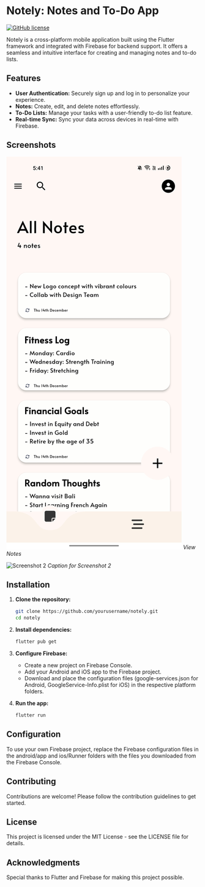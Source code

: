 # Notely: Notes and To-Do App

[![GitHub license](https://img.shields.io/badge/license-MIT-blue.svg)](https://github.com/yourusername/notely/LICENSE)

Notely is a cross-platform mobile application built using the Flutter framework and integrated with Firebase for backend support. It offers a seamless and intuitive interface for creating and managing notes and to-do lists.

## Features

- **User Authentication:** Securely sign up and log in to personalize your experience.
- **Notes:** Create, edit, and delete notes effortlessly.
- **To-Do Lists:** Manage your tasks with a user-friendly to-do list feature.
- **Real-time Sync:** Sync your data across devices in real-time with Firebase.

## Screenshots

![Screenshot 1](ScreenShots/notes-screesnshot.jpg)
*View Notes*

![Screenshot 2](/screenshots/screenshot2.png)
*Caption for Screenshot 2*

## Installation

1. **Clone the repository:**

   ```bash
   git clone https://github.com/yourusername/notely.git
   cd notely

2. **Install dependencies:**

   ```bash
   flutter pub get
   
3. **Configure Firebase:**
   
   * Create a new project on Firebase Console.
   * Add your Android and iOS app to the Firebase project.
   * Download and place the configuration files (google-services.json for Android, GoogleService-Info.plist for iOS) in the respective platform folders.

4. **Run the app:**

   ```bash
   flutter run

## Configuration
To use your own Firebase project, replace the Firebase configuration files in the android/app and ios/Runner folders with the files you downloaded from the Firebase Console.

## Contributing
Contributions are welcome! Please follow the contribution guidelines to get started.

## License
This project is licensed under the MIT License - see the LICENSE file for details.

## Acknowledgments
Special thanks to Flutter and Firebase for making this project possible.
